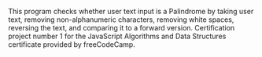 This program checks whether user text input is a Palindrome by taking user text, removing non-alphanumeric characters, removing white spaces, reversing the text, and comparing it to a forward version. Certification project number 1 for the JavaScript Algorithms and Data Structures certificate provided by freeCodeCamp.
